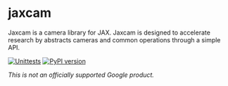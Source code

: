 # jaxcam

Jaxcam is a camera library for JAX. Jaxcam is designed to accelerate research by
abstracts cameras and common operations through a simple API.


[![Unittests](https://github.com/google/jaxcam/actions/workflows/pytest_and_autopublish.yml/badge.svg)](https://github.com/google/jaxcam/actions/workflows/pytest_and_autopublish.yml)
[![PyPI version](https://badge.fury.io/py/jaxcam.svg)](https://badge.fury.io/py/jaxcam)

*This is not an officially supported Google product.*
